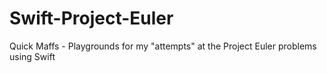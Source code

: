 # Swift-Project-Euler
Quick Maffs - Playgrounds for my "attempts" at the Project Euler problems using Swift
